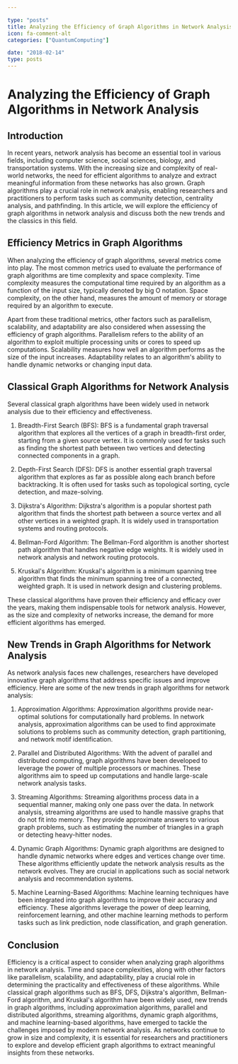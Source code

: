 ```yaml
---

type: "posts"
title: Analyzing the Efficiency of Graph Algorithms in Network Analysis
icon: fa-comment-alt
categories: ["QuantumComputing"]

date: "2018-02-14"
type: posts
---
```





# Analyzing the Efficiency of Graph Algorithms in Network Analysis

## Introduction

In recent years, network analysis has become an essential tool in various fields, including computer science, social sciences, biology, and transportation systems. With the increasing size and complexity of real-world networks, the need for efficient algorithms to analyze and extract meaningful information from these networks has also grown. Graph algorithms play a crucial role in network analysis, enabling researchers and practitioners to perform tasks such as community detection, centrality analysis, and pathfinding. In this article, we will explore the efficiency of graph algorithms in network analysis and discuss both the new trends and the classics in this field.

## Efficiency Metrics in Graph Algorithms

When analyzing the efficiency of graph algorithms, several metrics come into play. The most common metrics used to evaluate the performance of graph algorithms are time complexity and space complexity. Time complexity measures the computational time required by an algorithm as a function of the input size, typically denoted by big O notation. Space complexity, on the other hand, measures the amount of memory or storage required by an algorithm to execute.

Apart from these traditional metrics, other factors such as parallelism, scalability, and adaptability are also considered when assessing the efficiency of graph algorithms. Parallelism refers to the ability of an algorithm to exploit multiple processing units or cores to speed up computations. Scalability measures how well an algorithm performs as the size of the input increases. Adaptability relates to an algorithm's ability to handle dynamic networks or changing input data.

## Classical Graph Algorithms for Network Analysis

Several classical graph algorithms have been widely used in network analysis due to their efficiency and effectiveness.

1. Breadth-First Search (BFS): BFS is a fundamental graph traversal algorithm that explores all the vertices of a graph in breadth-first order, starting from a given source vertex. It is commonly used for tasks such as finding the shortest path between two vertices and detecting connected components in a graph.

2. Depth-First Search (DFS): DFS is another essential graph traversal algorithm that explores as far as possible along each branch before backtracking. It is often used for tasks such as topological sorting, cycle detection, and maze-solving.

3. Dijkstra's Algorithm: Dijkstra's algorithm is a popular shortest path algorithm that finds the shortest path between a source vertex and all other vertices in a weighted graph. It is widely used in transportation systems and routing protocols.

4. Bellman-Ford Algorithm: The Bellman-Ford algorithm is another shortest path algorithm that handles negative edge weights. It is widely used in network analysis and network routing protocols.

5. Kruskal's Algorithm: Kruskal's algorithm is a minimum spanning tree algorithm that finds the minimum spanning tree of a connected, weighted graph. It is used in network design and clustering problems.

These classical algorithms have proven their efficiency and efficacy over the years, making them indispensable tools for network analysis. However, as the size and complexity of networks increase, the demand for more efficient algorithms has emerged.

## New Trends in Graph Algorithms for Network Analysis

As network analysis faces new challenges, researchers have developed innovative graph algorithms that address specific issues and improve efficiency. Here are some of the new trends in graph algorithms for network analysis:

1. Approximation Algorithms: Approximation algorithms provide near-optimal solutions for computationally hard problems. In network analysis, approximation algorithms can be used to find approximate solutions to problems such as community detection, graph partitioning, and network motif identification.

2. Parallel and Distributed Algorithms: With the advent of parallel and distributed computing, graph algorithms have been developed to leverage the power of multiple processors or machines. These algorithms aim to speed up computations and handle large-scale network analysis tasks.

3. Streaming Algorithms: Streaming algorithms process data in a sequential manner, making only one pass over the data. In network analysis, streaming algorithms are used to handle massive graphs that do not fit into memory. They provide approximate answers to various graph problems, such as estimating the number of triangles in a graph or detecting heavy-hitter nodes.

4. Dynamic Graph Algorithms: Dynamic graph algorithms are designed to handle dynamic networks where edges and vertices change over time. These algorithms efficiently update the network analysis results as the network evolves. They are crucial in applications such as social network analysis and recommendation systems.

5. Machine Learning-Based Algorithms: Machine learning techniques have been integrated into graph algorithms to improve their accuracy and efficiency. These algorithms leverage the power of deep learning, reinforcement learning, and other machine learning methods to perform tasks such as link prediction, node classification, and graph generation.

## Conclusion

Efficiency is a critical aspect to consider when analyzing graph algorithms in network analysis. Time and space complexities, along with other factors like parallelism, scalability, and adaptability, play a crucial role in determining the practicality and effectiveness of these algorithms. While classical graph algorithms such as BFS, DFS, Dijkstra's algorithm, Bellman-Ford algorithm, and Kruskal's algorithm have been widely used, new trends in graph algorithms, including approximation algorithms, parallel and distributed algorithms, streaming algorithms, dynamic graph algorithms, and machine learning-based algorithms, have emerged to tackle the challenges imposed by modern network analysis. As networks continue to grow in size and complexity, it is essential for researchers and practitioners to explore and develop efficient graph algorithms to extract meaningful insights from these networks.